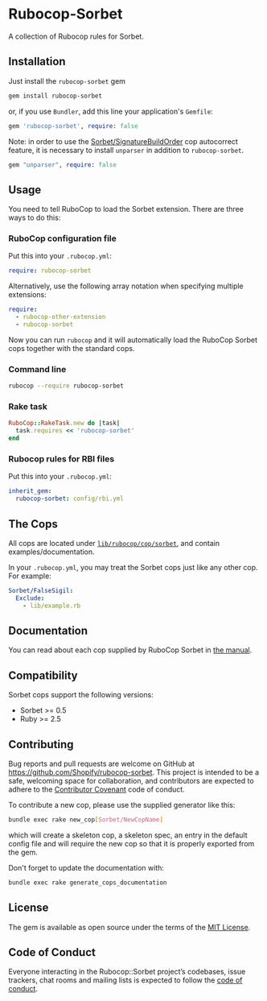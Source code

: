 # Rubocop-Sorbet

A collection of Rubocop rules for Sorbet.

## Installation

Just install the `rubocop-sorbet` gem

```sh
gem install rubocop-sorbet
```
or, if you use `Bundler`, add this line your application's `Gemfile`:

```ruby
gem 'rubocop-sorbet', require: false
```

Note: in order to use the [Sorbet/SignatureBuildOrder](https://github.com/Shopify/rubocop-sorbet/blob/master/manual/cops_sorbet.md#sorbetsignaturebuildorder) cop autocorrect feature, it is necessary
to install `unparser` in addition to `rubocop-sorbet`.

```ruby
gem "unparser", require: false
```

## Usage

You need to tell RuboCop to load the Sorbet extension. There are three ways to do this:

### RuboCop configuration file

Put this into your `.rubocop.yml`:

```yaml
require: rubocop-sorbet
```

Alternatively, use the following array notation when specifying multiple extensions:

```yaml
require:
  - rubocop-other-extension
  - rubocop-sorbet
```

Now you can run `rubocop` and it will automatically load the RuboCop Sorbet cops together with the standard cops.

### Command line

```sh
rubocop --require rubocop-sorbet
```

### Rake task

```ruby
RuboCop::RakeTask.new do |task|
  task.requires << 'rubocop-sorbet'
end
```

### Rubocop rules for RBI files

Put this into your `.rubocop.yml`:

```yaml
inherit_gem:
  rubocop-sorbet: config/rbi.yml
```

## The Cops
All cops are located under [`lib/rubocop/cop/sorbet`](lib/rubocop/cop/sorbet), and contain examples/documentation.

In your `.rubocop.yml`, you may treat the Sorbet cops just like any other cop. For example:

```yaml
Sorbet/FalseSigil:
  Exclude:
    - lib/example.rb
```

## Documentation

You can read about each cop supplied by RuboCop Sorbet in [the manual](manual/cops.md).

## Compatibility

Sorbet cops support the following versions:

- Sorbet >= 0.5
- Ruby >= 2.5

## Contributing

Bug reports and pull requests are welcome on GitHub at https://github.com/Shopify/rubocop-sorbet. This project is intended to be a safe, welcoming space for collaboration, and contributors are expected to adhere to the [Contributor Covenant](http://contributor-covenant.org) code of conduct.

To contribute a new cop, please use the supplied generator like this:

```sh
bundle exec rake new_cop[Sorbet/NewCopName]
```

which will create a skeleton cop, a skeleton spec, an entry in the default config file and will require the new cop so that it is properly exported from the gem.

Don't forget to update the documentation with:

```sh
bundle exec rake generate_cops_documentation
```

## License

The gem is available as open source under the terms of the [MIT License](https://github.com/Shopify/rubocop-sorbet/blob/master/LICENSE.txt).

## Code of Conduct

Everyone interacting in the Rubocop::Sorbet project’s codebases, issue trackers, chat rooms and mailing lists is expected to follow the [code of conduct](https://github.com/Shopify/rubocop-sorbet/blob/master/CODE_OF_CONDUCT.md).
